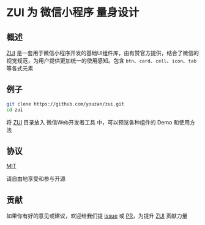 [issue]: https://github.com/youzan/zui/issues/new
[PR]: https://github.com/youzan/zui/compare
[ZUI]: https://github.com/youzan/zui
[MIT]: http://opensource.org/licenses/MIT


ZUI 为 微信小程序 量身设计
====

## 概述
[ZUI] 是一套用于微信小程序开发的基础UI组件库，由有赞官方提供，结合了微信的视觉规范，为用户提供更加统一的使用感知。包含 `btn`、`card`、`cell`、`icon`、`tab` 等各式元素

## 例子
``` bash
git clone https://github.com/youzan/zui.git
cd zui
```

将 [ZUI] 目录放入 微信Web开发者工具 中，可以预览各种组件的 Demo 和使用方法

## 协议
[MIT]

请自由地享受和参与开源

## 贡献

如果你有好的意见或建议，欢迎给我们提 [issue] 或 [PR]，为提升 [ZUI] 贡献力量
